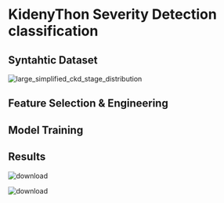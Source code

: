 # KidenyThon Severity Detection classification 

## Syntahtic Dataset

![large_simplified_ckd_stage_distribution](https://github.com/user-attachments/assets/b03bedd8-735f-4822-be34-b7b37d93988b)

## Feature Selection & Engineering 




## Model Training

## Results

![download](https://github.com/user-attachments/assets/110581ec-af71-4c76-b6ea-cc95759aa8de)

![download](https://github.com/user-attachments/assets/941bf3aa-a426-4a62-b0fc-d91e620e44ee)
